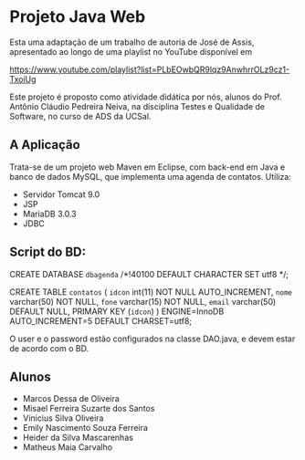 # Projeto Java Web

Esta uma adaptação de um trabalho de autoria de José de Assis, apresentado ao longo de uma playlist no YouTube disponível em

https://www.youtube.com/playlist?list=PLbEOwbQR9lqz9AnwhrrOLz9cz1-TxoiUg

Este projeto é proposto como atividade didática por nós, alunos do Prof. Antônio Cláudio Pedreira Neiva, na disciplina Testes e Qualidade de Software, no curso de ADS da UCSal.

## A Aplicação
Trata-se de um projeto web Maven em Eclipse, com back-end em Java e banco de dados MySQL, que implementa uma agenda de contatos.
Utiliza:
- Servidor Tomcat 9.0
- JSP
- MariaDB 3.0.3
- JDBC

## Script do BD:
CREATE DATABASE `dbagenda` /*!40100 DEFAULT CHARACTER SET utf8 */;

CREATE TABLE `contatos` (
  `idcon` int(11) NOT NULL AUTO_INCREMENT,
  `nome` varchar(50) NOT NULL,
  `fone` varchar(15) NOT NULL,
  `email` varchar(50) DEFAULT NULL,
  PRIMARY KEY (`idcon`)
) ENGINE=InnoDB AUTO_INCREMENT=5 DEFAULT CHARSET=utf8;

O user e o password estão configurados na classe DAO.java, e devem estar de acordo com o BD.

## Alunos
- Marcos Dessa de Oliveira
- Misael Ferreira Suzarte dos Santos
- Vinicius Silva Oliveira
- Emily Nascimento Souza Ferreira
- Heider da Silva Mascarenhas
- Matheus Maia Carvalho